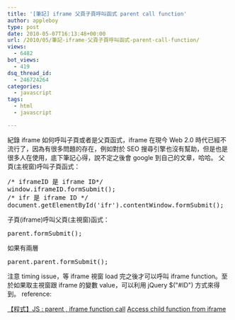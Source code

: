 ```yaml
---
title: '[筆記] iframe 父頁子頁呼叫函式 parent call function'
author: appleboy
type: post
date: 2010-05-07T16:13:48+00:00
url: /2010/05/筆記-iframe-父頁子頁呼叫函式-parent-call-function/
views:
  - 6482
bot_views:
  - 419
dsq_thread_id:
  - 246724264
categories:
  - javascript
tags:
  - html
  - javascript

---
```

紀錄 iframe 如何呼叫子頁或者是父頁函式，iframe 在現今 Web 2.0 時代已經不流行了，因為有很多問題的存在，例如對於 SEO 搜尋引擎也沒有幫助，但是也是很多人在使用，底下筆記心得，說不定之後會 google 到自己的文章，哈哈。 父頁(主視窗)呼叫子頁函式： 

<pre class="brush: jscript; title: ; notranslate" title="">/* iframeID 是 iframe ID*/
window.iframeID.formSubmit();
/* ifr 是 iframe ID */
document.getElementById('ifr').contentWindow.formSubmit();
</pre> 子頁(iframe)呼叫父頁(主視窗)函式： 

<pre class="brush: jscript; title: ; notranslate" title="">parent.formSubmit();</pre> 如果有兩層 

<pre class="brush: jscript; title: ; notranslate" title="">parent.parent.formSubmit();</pre> 注意 timing issue，等 iframe 視窗 load 完之後才可以呼叫 iframe function。至於如果取主視窗跟 iframe 的變數 value，可以利用 jQuery $("#ID") 方式來得到。 reference: 

[【程式】JS : parent , iframe function call][1] [Access child function from iframe][2]

 [1]: http://blog.xuite.net/chingwei/blog/22953175
 [2]: http://www.codingforums.com/showthread.php?t=136737